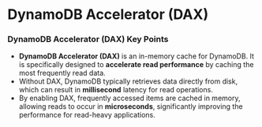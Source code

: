 # DynamoDB Accelerator (DAX)

### DynamoDB Accelerator (DAX) Key Points

- **DynamoDB Accelerator (DAX)** is an in-memory cache for DynamoDB. It is specifically designed to **accelerate read performance** by caching the most frequently read data.
- Without DAX, DynamoDB typically retrieves data directly from disk, which can result in **millisecond** latency for read operations.
- By enabling DAX, frequently accessed items are cached in memory, allowing reads to occur in **microseconds**, significantly improving the performance for read-heavy applications.
  
